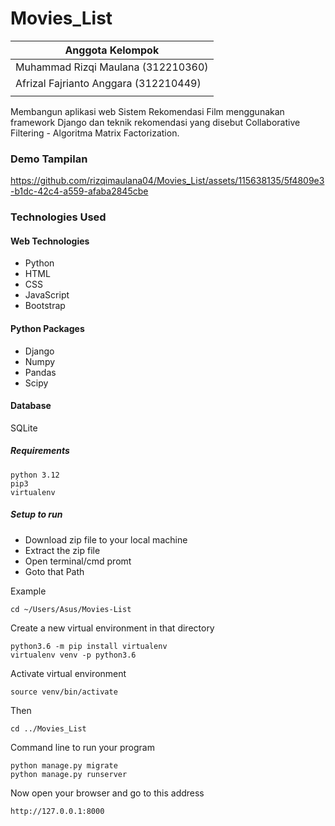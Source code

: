 # Movies_List

|  Anggota Kelompok  |
|----------------|
|Muhammad Rizqi Maulana (312210360)|
|Afrizal Fajrianto Anggara (312210449)|
||

Membangun aplikasi web Sistem Rekomendasi Film menggunakan framework Django dan teknik rekomendasi yang disebut Collaborative Filtering - Algoritma Matrix Factorization.

### Demo Tampilan

https://github.com/rizqimaulana04/Movies_List/assets/115638135/5f4809e3-b1dc-42c4-a559-afaba2845cbe

### Technologies Used
#### Web Technologies
- Python
- HTML 
- CSS
- JavaScript
- Bootstrap 

#### Python Packages 
- Django
- Numpy
- Pandas 
- Scipy

#### Database
SQLite

##### Requirements
```
python 3.12
pip3
virtualenv
```

##### Setup to run

- Download zip file to your local machine
- Extract the zip file
- Open terminal/cmd promt
- Goto that Path

Example

```
cd ~/Users/Asus/Movies-List
```

Create a new virtual environment in that directory
```
python3.6 -m pip install virtualenv
virtualenv venv -p python3.6
```

Activate virtual environment
```
source venv/bin/activate
```

Then
```
cd ../Movies_List
```

Command line to run your program
```
python manage.py migrate
python manage.py runserver
```

Now open your browser and go to this address
```
http://127.0.0.1:8000
```